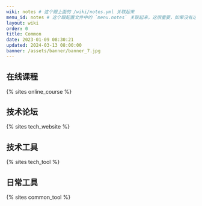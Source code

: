 ```yaml
---
wiki: notes # 这个跟上面的 /wiki/notes.yml 关联起来
menu_id: notes # 这个跟配置文件中的 `menu.notes` 关联起来，这很重要，如果没有这个，就像普通的wiki项目一样了
layout: wiki
order: 0
title: Common
date: 2023-01-09 08:30:21
updated: 2024-03-13 08:00:00
banner: /assets/banner/banner_7.jpg
---
```


## 在线课程

{% sites online_course %}

## 技术论坛

{% sites tech_website %}

## 技术工具

{% sites tech_tool %}

## 日常工具

{% sites common_tool %}
